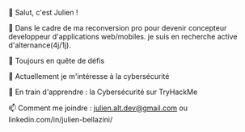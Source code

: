 👋 Salut, c'est Julien !

🌟  Dans le cadre de ma reconversion pro pour devenir concepteur developpeur d'applications web/mobiles.
  je suis en recherche active d'alternance(4j/1j).

🚀 Toujours en quête de défis 

🔭 Actuellement je m'intéresse à la cybersécurité

🌱 En train d'apprendre : la Cybersécurité sur TryHackMe

📫 Comment me joindre : julien.alt.dev@gmail.com ou linkedin.com/in/julien-bellazini/
